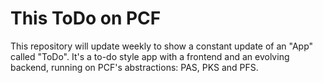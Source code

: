 # This ToDo on PCF

This repository will update weekly to show a constant update of an "App" called "ToDo". It's a to-do style app with a frontend and an evolving backend, running on PCF's abstractions: PAS, PKS and PFS.



